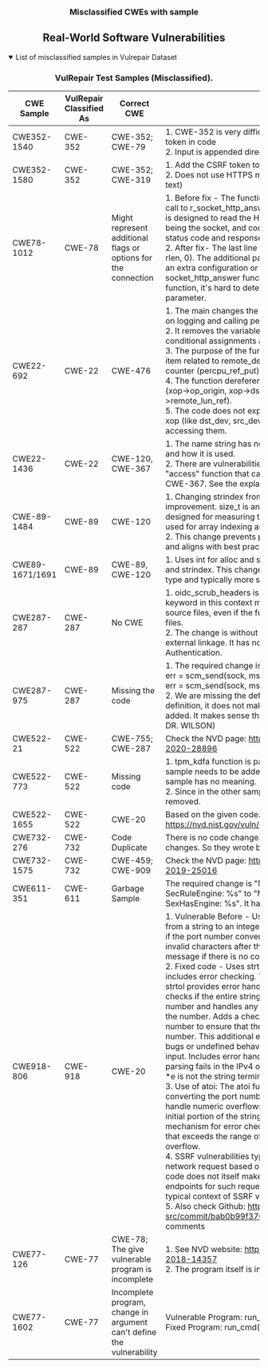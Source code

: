 <p align="center">
  <h3 align="center"> Misclassified CWEs with sample</h3>
</p>
<div align="center">

## Real-World Software Vulnerabilities

</div>

<details open="open">
<summary>List of misclassified samples in Vulrepair Dataset</summary>

<h3>
    <b>
        <div align="center">
            VulRepair Test Samples (Misclassified).
        </div>
    </b>
</h3>
  
<div align="center">

|  CWE Sample    | VulRepair Classified As  | Correct CWE       |  Reason  |
|----------------|--------------------------|-------------------|----------|
|  CWE352-1540   | CWE-352                  | CWE-352; CWE-79   | 1. CWE-352 is very difficult to understand, adding a security token in code  <br>2. Input is appended directed   |
|  CWE352-1580   | CWE-352                  | CWE-352; CWE-319  | 1. Add the CSRF token to the Post method in HTTP <br>2. Does not use HTTPS method (SSL protocol, can lead to clear text)  |
|  CWE78-1012    | CWE-78                   | Might represent additional flags or options for the connection  | 1. Before fix - The function r_socket_http_post concludes with a call to r_socket_http_answer(s, code, rlen). This suggests that it is designed to read the HTTP response from the server, with s being the socket, and code and rlen being pointers to store the status code and response length, respectively.<br>2. After fix- The last line is return socket_http_answer(s, code, rlen, 0). The additional parameter (0 in this case) could indicate an extra configuration or behavior modification for the socket_http_answer function. Without the definition of this function, it's hard to determine the exact purpose of this parameter.  |
|  CWE22-692     | CWE-22                   | CWE-476           |  1. The main changes the program deals with are focusing solely on logging and calling percpu_ref_put on top ->remote_lun_ref.<br> 2. It removes the variable remote_dev and the associated conditional assignments and operations.<br> 3. The purpose of the function has shifted from manipulating an item related to remote_dev to simply decrementing a reference counter (percpu_ref_put) and logging the operation.<br>4. The function dereferences the pointer xop multiple times (xop->op_origin, xop->dst_dev, xop->src_dev, xop->remote_lun_ref).<br>5. The code does not explicitly check if xop or the fields within xop (like dst_dev, src_dev, remote_lun_ref) are null before accessing them.  |
|  CWE22-1436   |  CWE-22                  | CWE-120, CWE-367  | 1. The name string has no information. It does not say what it is and how it is used.<br> 2. There are vulnerabilities related to "iface" variable  and "access" function that can lead to CWE-120 or CWE-787, and CWE-367. See the explanation in the detection folder.  |
|  CWE-89-1484  | CWE-89  |  CWE-120  |  1. Changing strindex from an int to a size_t is a significant improvement. size_t is an unsigned type that is specifically designed for measuring the size of objects and is commonly used for array indexing and loop counting in C.<br> 2. This change prevents potential issues with negative indices and aligns with best practices for array indexing.  |
| CWE89-1671/1691  | CWE-89  |  CWE-89, CWE-120  |1. Uses int for alloc and strindex. It needs to be size_t for alloc and strindex. This change is significant as size_t is an unsigned type and typically more suitable for sizes and indices.  |
|  CWE287-287   |  CWE-287  | No  CWE  | 1. oidc_scrub_headers is declared as static void. The static keyword in this context means it cannot be called from other source files, even if the function declaration is included in those files.<br> 2. The change is without the static keyword, meaning it has an external linkage. It has nothing to do with Improper Authentication.  |
|  CWE287-975   |  CWE-287  |  Missing the code  | 1. The required change is the addition of a boolean to the line err = scm_send(sock, msg, siocb->scm);. The correct change is err = scm_send(sock, msg, siocb->scm, false);<br> 2. We are missing the definition of the function; without the definition, it does not make sense but when the function is added. It makes sense that it has improper authentication. (ASK DR. WILSON)  |
|  CWE522-21    | CWE-522  |  CWE-755; CWE-287  | Check the NVD page: https://nvd.nist.gov/vuln/detail/CVE-2020-28896  |
|  CWE522-773    | CWE-522  |  Missing code | 1. tpm_kdfa function is part of CWE522-370 sample. This sample needs to be added to the other sample. Otherwise, This sample has no meaning.<br>2. Since in the other sample, an argument to the function is removed. |
|  CWE522-1655    | CWE-522  | CWE-20  | Based on the given code. Also, Check the NVD page: https://nvd.nist.gov/vuln/detail/CVE-2020-11008  |
|  CWE732-276   | CWE-732  | Code Duplicate  | There is no code change. I think they deleted some code changes. So they wrote back.  |
|  CWE732-1575  | CWE-732  |  CWE-459; CWE-909  | Check the NVD page: https://nvd.nist.gov/vuln/detail/CVE-2019-25016 |
|  CWE611-351   | CWE-611  | Garbage Sample  | The required change is "ModSecurity: Invalid value for SecRuleEngine: %s" to "ModSecurity: Invalid value for SexHasEngine: %s". It has nothing to do with CWE611  |
|  CWE918-806  |  CWE-918  |  CWE-20  | 1. Vulnerable Before - Uses atoi to convert the port number from a string to an integer. Lacks comprehensive error handling if the port number conversion fails or if the string contains invalid characters after the port number. Only returns an error message if there is no colon in the string.<br> 2. Fixed code -  Uses strtol for port number conversion and includes error checking. This is a significant improvement as strtol provides error handling capabilities, which atoi lacks. It checks if the entire string has been correctly converted into a number and handles any trailing characters that are not part of the number. Adds a check (if (e && *e)) after converting the port number to ensure that the entire string segment is a valid number. This additional error handling can prevent potential bugs or undefined behaviors when dealing with malformed input. Includes error handling for cases where the port number parsing fails in the IPv4 or general cases (i.e., if e is not NULL or *e is not the string terminator).<br> 3. Use of atoi: The atoi function used in the before code for converting the port number from a string does not gracefully handle numeric overflows or invalid input. atoi converts the initial portion of the string to an int and does not provide any mechanism for error checking. If the string contains a number that exceeds the range of an int, it could cause an integer overflow.<br> 4. SSRF vulnerabilities typically occur when a server makes a network request based on user-controlled input. Vulnerable code does not itself make network requests or handle URLs or endpoints for such requests, it does not directly pertain to the typical context of SSRF vulnerabilities.<br> 5. Also check Github: https://github.com/php/php-src/commit/bab0b99f376dac9170ac81382a5ed526938d595a comments |
|  CWE77-126  | CWE-77  |CWE-78; The give vulnerable program is incomplete | 1. See NVD website: https://nvd.nist.gov/vuln/detail/CVE-2018-14357<br> 2. The program itself is incomplete. |
|  CWE77-1602 | CWE-77  |  Incomplete program, change in argument can't define the vulnerability | Vulnerable Program: run_cmd(tty_fd, xfr_cmd, fname, NULL); Fixed Program: run_cmd(tty_fd, xfr_cmd, fname);  |
                                                                     
                                                                      
</div>
</details>
